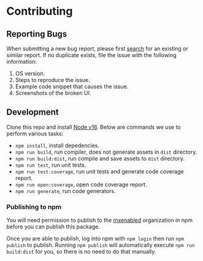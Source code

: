 # Contributing

## Reporting Bugs

When submitting a new bug report, please first
[search](https://github.com/mxenabled/react-native-widget-sdk/issues) for an
existing or similar report. If no duplicate exists, file the issue with the
following information:

1. OS version.
2. Steps to reproduce the issue.
3. Example code snippet that causes the issue.
4. Screenshots of the broken UI.


## Development

Clone this repo and install [Node v16](https://nodejs.org/en/download/). Below
are commands we use to perform various tasks:

- `npm install`, install depedencies.
- `npm run build`, run compiler, does not generate assets in `dist` directory.
- `npm run build:dist`, run compile and save assets to `dist` directory.
- `npm run test`, run unit tests.
- `npm run test:coverage`, run unit tests and generate code coverage report.
- `npm run open:coverage`, open code coverage report.
- `npm run generate`, run code generators.


### Publishing to npm

You will need permission to publish to the
[mxenabled](https://www.npmjs.com/org/mxenabled) organization in npm before you
can publish this package.

Once you are able to publish, log into npm with `npm login` then run `npm
publish` to publish. Running `npm publish` will automatically execute `npm run
build:dist` for you, so there is no need to do that manually.
